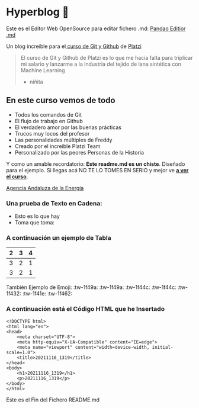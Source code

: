 # Hyperblog 💚

Este es el Editor Web OpenSource para editar fichero .md:
[Pandao Editior .md](https://pandao.github.io/editor.md/en.html "Pandao Editior .md")

Un blog increíble para el[ curso de Git y Github](https://platzi.com/cursos/git-github/ " curso de Git y Github") de [Platzi](https://platzi.com/ "Platzi")
> El curso de Git y Github de Platzi es lo que me hacía falta para triplicar mi salario y lanzarme a la industria del tejido de lana sintética con Machine Learning
> - niñita

## En este curso vemos de todo
* Todos los comandos de Git
* El flujo de trabajo en Github
* El verdadero amor por las buenas prácticas
* Trucos muy locos del profesor
* Las personalidades múltiples de Freddy
* Creado por el increible Platzi Team
* Personalizado por las peores Personas de la Historia

Y como un amable recordatorio: **Este readme.md es un chiste**.  Diseñado para el ejemplo. Si llegas acá NO TE LO TOMES EN SERIO y mejor ve [**a ver el curso**](https://platzi.com/cursos/git-github/ "a ver el curso").

[Agencia Andaluza de la Energía](https://www.agenciaandaluzadelaenergia.es/en "Agencia Andaluza de la Energía")

### Una prueba de Texto en Cadena:
- Esto es lo que hay
- Toma que toma:

### A continuación un ejemplo de Tabla


| 2  | 3  | 4  |
| ------------: | ------------: | ------------: |
|  3 | 2  | 1  |
|  3 | 2  | 1  |

También Ejemplo de Emoji: 
 :tw-1f49a:
 :tw-1f49a: 
 :tw-1f44c: 
 :tw-1f44c: 
 :tw-1f432: 
 :tw-1f41e: 
 :tw-1f462:

### A continuación está el Código HTML que he Insertado




    <!DOCTYPE html>
    <html lang="en">
    <head>
        <meta charset="UTF-8">
        <meta http-equiv="X-UA-Compatible" content="IE=edge">
        <meta name="viewport" content="width=device-width, initial-scale=1.0">
        <title>20211116_1319</title>
    </head>
    <body>
        <h1>20211116_1319</h1>
        <p>20211116_1319</p>
    </body>
    </html>
	

Este es el Fin del Fichero README.md